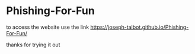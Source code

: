 # Phishing-For-Fun
to access the website use the link https://joseph-talbot.github.io/Phishing-For-Fun/
 
thanks for trying it out
